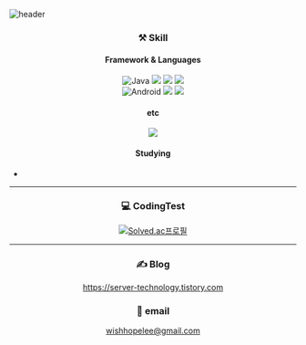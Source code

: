 ![header](https://capsule-render.vercel.app/api?type=slice&color=auto&height=300&section=header&text=w1shope&fontColor=ffffff&fontSize=90&fontAlign=75&fontAlignY=35)

<div align="center">

### ⚒️ Skill 
#### Framework & Languages
![Java](https://img.shields.io/badge/java-%23ED8B00.svg?style=for-the-badge&logo=openjdk&logoColor=white) <img src="https://img.shields.io/badge/JavaScript-F7DF1E?style=for-the-badge&logo=JavaScript&logoColor=white"> <img src="https://img.shields.io/badge/python-3776AB?style=for-the-badge&logo=Python&logoColor=white"> <img src="https://img.shields.io/badge/Kotlin-7F52FF?style=for-the-badge&logo=Kotlin&logoColor=white"> <br> ![Android](https://img.shields.io/badge/Android-3DDC84?style=for-the-badge&logo=android&logoColor=white)
<img src="https://img.shields.io/badge/Spring-6DB33F?style=for-the-badge&logo=Spring&logoColor=white"> <img src="https://img.shields.io/badge/MySQL-4479A1?style=for-the-badge&logo=MySQL&logoColor=white">

#### etc
<img src="https://img.shields.io/badge/Git-F05032?style=for-the-badge&logo=Git&logoColor=white">

#### Studying
-
___

### 💻 CodingTest
[![Solved.ac프로필](http://mazassumnida.wtf/api/v2/generate_badge?boj=wishhope)](https://solved.ac/wishhope)
___

### ✍️ Blog
https://server-technology.tistory.com

### 📧 email  
wishhopelee@gmail.com
</div>
